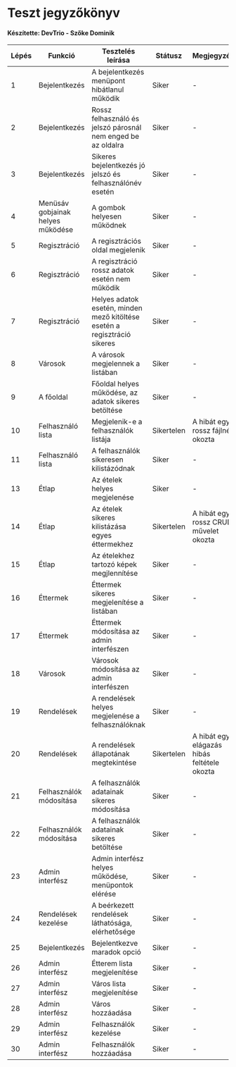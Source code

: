# Teszt jegyzőkönyv
#### Készítette: DevTrio - Szőke Dominik

Lépés | Funkció | Tesztelés leírása | Státusz | Megjegyzés | Aláírás | Időpont
--- | --- | --- | --- | --- | --- | --- 
1 | Bejelentkezés | A bejelentkezés menüpont hibátlanul működik | Siker | - | Szőke Dominik | 2020.12.07
2 | Bejelentkezés | Rossz felhasználó és jelszó párosnál nem enged be az oldalra | Siker | - | Szőke Dominik | 2020.12.07
3 | Bejelentkezés | Sikeres bejelentkezés jó jelszó és felhasználónév esetén | Siker | - | Szőke Dominik | 2020.12.07
4 | Menüsáv gobjainak helyes működése | A gombok helyesen működnek | Siker | - | Szőke Dominik | 2020.12.07
5 | Regisztráció | A regisztrációs oldal megjelenik | Siker | - | Szőke Dominik | 2020.12.07
6 | Regisztráció | A regisztráció rossz adatok esetén nem működik | Siker | - | Szőke Dominik | 2020.12.07
7 | Regisztráció | Helyes adatok esetén, minden mező kitöltése esetén a regisztráció sikeres | Siker | - | Szőke Dominik | 2020.12.07
8 | Városok | A városok megjelennek a listában | Siker | - | Szőke Dominik | 2020.12.07
9 | A főoldal | Főoldal helyes működése, az adatok sikeres betöltése | Siker | - | Szőke Dominik | 2020.12.07
10 | Felhasználó lista | Megjelenik-e a felhasználók listája | Sikertelen | A hibát egy rossz fájlnév okozta | Szőke Dominik | 2020.12.07
11 | Felhasználó lista | A felhasználók sikeresen kilistázódnak | Siker | - | Szőke Dominik | 2020.12.07
13 | Étlap | Az ételek helyes megjelenése | Siker | - | Szőke Dominik | 2020.12.08
14 | Étlap | Az ételek sikeres kilistázása egyes éttermekhez | Sikertelen | A hibát egy rossz CRUD művelet okozta | Szőke Dominik | 2020.12.08
15 | Étlap | Az ételekhez tartozó képek megjlennítése | Siker | - | Szőke Dominik | 2020.12.08
16 | Éttermek | Éttermek sikeres megjelenítése a listában | Siker | - | Szőke Dominik | 2020.12.08
17 | Éttermek | Éttermek módosítása az admin interfészen | Siker | - | Szőke Dominik | 2020.12.08
18 | Városok | Városok módosítása az admin interfészen | Siker | - | Szőke Dominik | 2020.12.08
19 | Rendelések | A rendelések helyes megjelenése a felhasználóknak | Siker | - | Szőke Dominik | 2020.12.08
20 | Rendelések | A rendelések állapotának megtekintése | Sikertelen | A hibát egy elágazás hibás feltétele okozta | Szőke Dominik | 2020.12.08
21 | Felhasználók módosítása | A felhasználók adatainak sikeres módosítása | Siker | - | Szőke Dominik | 2020.12.08
22 | Felhasználók módosítása | A felhasználók adatainak sikeres betöltése | Siker | - | Szőke Dominik | 2020.12.08
23 | Admin interfész | Admin interfész helyes működése, menüpontok elérése | Siker | - | Szőke Dominik | 2020.12.08
24 | Rendelések kezelése | A beérkezett rendelések láthatósága, elérhetősége | Siker | - | Szőke Dominik | 2020.12.08
25 | Bejelentkezés | Bejelentkezve maradok opció | Siker | - | Szőke Dominik | 2020.12.08
26 | Admin interfész | Étterem lista megjelenítése | Siker | - | Szőke Dominik | 2020.12.08
27 | Admin interfész | Város lista megjelenítése | Siker | - | Szőke Dominik | 2020.12.08
28 | Admin interfész | Város hozzáadása | Siker | - | Szőke Dominik | 2020.12.08
29 | Admin interfész | Felhasználók kezelése | Siker | - | Szőke Dominik | 2020.12.08
30 | Admin interfész | Felhasználók hozzáadása | Siker | - | Szőke Dominik | 2020.12.08
